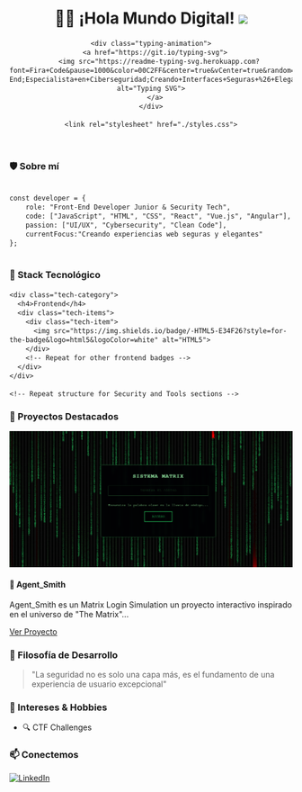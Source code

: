 <div class="container">
  <header>
    <h1 class="header-title">👨‍💻 ¡Hola Mundo Digital! <img src="https://media.giphy.com/media/hvRJCLFzcasrR4ia7z/giphy.gif" width="35"></h1>
    
    <div class="typing-animation">
      <a href="https://git.io/typing-svg">
        <img src="https://readme-typing-svg.herokuapp.com?font=Fira+Code&pause=1000&color=00C2FF&center=true&vCenter=true&random=false&width=435&lines=Desarrollador+Front-End;Especialista+en+Ciberseguridad;Creando+Interfaces+Seguras+%26+Elegantes" alt="Typing SVG">
      </a>
    </div>

    <link rel="stylesheet" href="./styles.css">
  </header>

  <section class="about">
    <h3>🛡️ Sobre mí</h3>
    <pre><code class="language-javascript">
const developer = {
    role: "Front-End Developer Junior & Security Tech",
    code: ["JavaScript", "HTML", "CSS", "React", "Vue.js", "Angular"],
    passion: ["UI/UX", "Cybersecurity", "Clean Code"],
    currentFocus:"Creando experiencias web seguras y elegantes"
};
    </code></pre>
  </section>

  <section class="tech-stack">
    <h3>🔧 Stack Tecnológico</h3>
    
    <div class="tech-category">
      <h4>Frontend</h4>
      <div class="tech-items">
        <div class="tech-item">
          <img src="https://img.shields.io/badge/-HTML5-E34F26?style=for-the-badge&logo=html5&logoColor=white" alt="HTML5">
        </div>
        <!-- Repeat for other frontend badges -->
      </div>
    </div>
    
    <!-- Repeat structure for Security and Tools sections -->
  </section>

  <section class="projects">
    <h3>🚀 Proyectos Destacados</h3>
    <div class="project-grid">
      <div class="project-card">
        <img src="./assets/Agent_Smith.png" alt="Agent Smith Project">
        <div class="project-info">
          <h4>🔐 Agent_Smith</h4>
          <p>Agent_Smith es un Matrix Login Simulation un proyecto interactivo inspirado en el universo de "The Matrix"...</p>
          <a href="https://franjavacisco.github.io/Agent_Smith/" class="project-link">Ver Proyecto</a>
        </div>
      </div>
      <!-- Repeat for other projects -->
    </div>
  </section>

  <section class="philosophy">
    <h3>💭 Filosofía de Desarrollo</h3>
    <blockquote>
      <p>"La seguridad no es solo una capa más, es el fundamento de una experiencia de usuario excepcional"</p>
    </blockquote>
    <!-- Code block remains the same -->
  </section>

  <section class="interests">
    <h3>🎯 Intereses & Hobbies</h3>
    <ul>
      <li>🔍 CTF Challenges</li>
      <!-- Other interests -->
    </ul>
  </section>

  <footer>
    <h3>📫 Conectemos</h3>
    <div class="social-links">
      <a href="https://www.linkedin.com/in/francisco-lopez-cl/" class="social-link">
        <img src="https://img.shields.io/badge/LinkedIn-0077B5?style=for-the-badge&logo=linkedin&logoColor=white" alt="LinkedIn">
      </a>
      <!-- Other social links -->
    </div>
  </footer>
</div>
